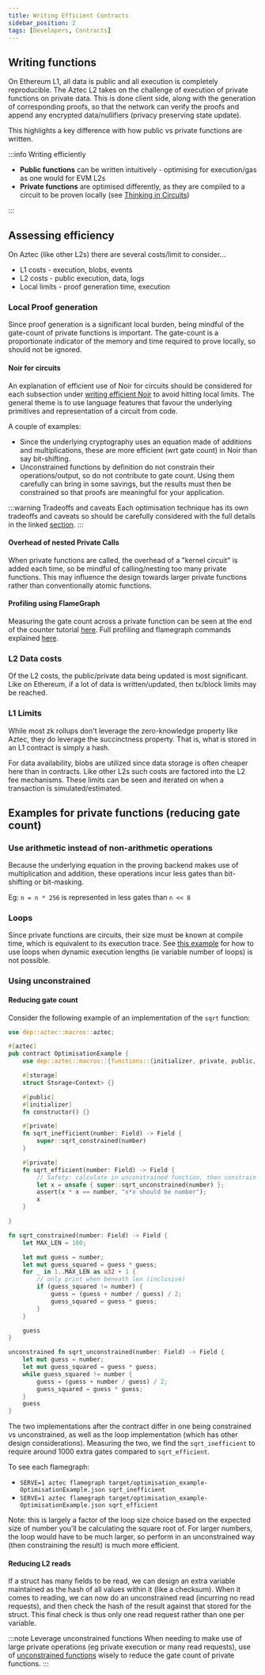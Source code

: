 ```yaml
---
title: Writing Efficient Contracts
sidebar_position: 2
tags: [Developers, Contracts]
---
```


## Writing functions

On Ethereum L1, all data is public and all execution is completely reproducible. The Aztec L2 takes on the challenge of execution of private functions on private data. This is done client side, along with the generation of corresponding proofs, so that the network can verify the proofs and append any encrypted data/nullifiers (privacy preserving state update).

This highlights a key difference with how public vs private functions are written.

:::info Writing efficiently

- **Public functions** can be written intuitively - optimising for execution/gas as one would for EVM L2s
- **Private functions** are optimised differently, as they are compiled to a circuit to be proven locally (see [Thinking in Circuits](https://noir-lang.org/docs/explainers/explainer-writing-noir))

:::

## Assessing efficiency

On Aztec (like other L2s) there are several costs/limit to consider...

- L1 costs - execution, blobs, events
- L2 costs - public execution, data, logs
- Local limits - proof generation time, execution

### Local Proof generation

Since proof generation is a significant local burden, being mindful of the gate-count of private functions is important. The gate-count is a proportionate indicator of the memory and time required to prove locally, so should not be ignored.

#### Noir for circuits

An explanation of efficient use of Noir for circuits should be considered for each subsection under [writing efficient Noir](https://noir-lang.org/docs/explainers/explainer-writing-noir#writing-efficient-noir-for-performant-products) to avoid hitting local limits. The general theme is to use language features that favour the underlying primitives and representation of a circuit from code.

A couple of examples:
- Since the underlying cryptography uses an equation made of additions and multiplications, these are more efficient (wrt gate count) in Noir than say bit-shifting.
- Unconstrained functions by definition do not constrain their operations/output, so do not contribute to gate count. Using them carefully can bring in some savings, but the results must then be constrained so that proofs are meaningful for your application.

:::warning Tradeoffs and caveats
Each optimisation technique has its own tradeoffs and caveats so should be carefully considered with the full details in the linked [section](https://noir-lang.org/docs/explainers/explainer-writing-noir#writing-efficient-noir-for-performant-products).
:::

#### Overhead of nested Private Calls

When private functions are called, the overhead of a "kernel circuit" is added each time, so be mindful of calling/nesting too many private functions. This may influence the design towards larger private functions rather than conventionally atomic functions.

#### Profiling using FlameGraph

Measuring the gate count across a private function can be seen at the end of the counter tutorial [here](../developers/tutorials/codealong/contract_tutorials/counter_contract#investigate-the-increment-function). Full profiling and flamegraph commands explained [here](../developers/guides/smart_contracts/profiling_transactions).

### L2 Data costs

Of the L2 costs, the public/private data being updated is most significant. Like on Ethereum, if a lot of data is written/updated, then tx/block limits may be reached.

### L1 Limits

While most zk rollups don't leverage the zero-knowledge property like Aztec, they do leverage the succinctness property.
That is, what is stored in an L1 contract is simply a hash.

For data availability, blobs are utilized since data storage is often cheaper here than in contracts. Like other L2s such costs are factored into the L2 fee mechanisms. These limits can be seen and iterated on when a transaction is simulated/estimated.


## Examples for private functions (reducing gate count)
### Use arithmetic instead of non-arithmetic operations

Because the underlying equation in the proving backend makes use of multiplication and addition, these operations incur less gates than bit-shifting or bit-masking.

Eg: `n = n * 256` is represented in less gates than `n << 8`

### Loops

Since private functions are circuits, their size must be known at compile time, which is equivalent to its execution trace.
See [this example](https://github.com/noir-lang/noir-examples/blob/master/noir_by_example/loops/noir/src/main.nr#L11) for how to use loops when dynamic execution lengths (ie variable number of loops) is not possible.

### Using unconstrained
#### Reducing gate count

Consider the following example of an implementation of the `sqrt` function:
```rust
use dep::aztec::macros::aztec;

#[aztec]
pub contract OptimisationExample {
    use dep::aztec::macros::{functions::{initializer, private, public, utility}, storage::storage};

    #[storage]
    struct Storage<Context> {}

    #[public]
    #[initializer]
    fn constructor() {}

    #[private]
    fn sqrt_inefficient(number: Field) -> Field {
        super::sqrt_constrained(number)
    }

    #[private]
    fn sqrt_efficient(number: Field) -> Field {
        // Safety: calculate in unconstrained function, then constrain the result
        let x = unsafe { super::sqrt_unconstrained(number) };
        assert(x * x == number, "x*x should be number");
        x
    }

}

fn sqrt_constrained(number: Field) -> Field {
    let MAX_LEN = 100;

    let mut guess = number;
    let mut guess_squared = guess * guess;
    for _ in 1..MAX_LEN as u32 + 1 {
        // only print when beneath len (inclusive)
        if (guess_squared != number) {
            guess = (guess + number / guess) / 2;
            guess_squared = guess * guess;
        }
    }

    guess
}

unconstrained fn sqrt_unconstrained(number: Field) -> Field {
    let mut guess = number;
    let mut guess_squared = guess * guess;
    while guess_squared != number {
        guess = (guess + number / guess) / 2;
        guess_squared = guess * guess;
    }
    guess
}

```

The two implementations after the contract differ in one being constrained vs unconstrained, as well as the loop implementation (which has other design considerations).
Measuring the two, we find the `sqrt_inefficient` to require around 1000 extra gates compared to `sqrt_efficient`.

To see each flamegraph:
- `SERVE=1 aztec flamegraph target/optimisation_example-OptimisationExample.json sqrt_inefficient`
- `SERVE=1 aztec flamegraph target/optimisation_example-OptimisationExample.json sqrt_efficient`

Note: this is largely a factor of the loop size choice based on the expected size of number you'll be calculating the square root of. For larger numbers, the loop would have to be much larger, so perform in an unconstrained way (then constraining the result) is much more efficient.

#### Reducing L2 reads

If a struct has many fields to be read, we can design an extra variable maintained as the hash of all values within it (like a checksum). When it comes to reading, we can now do an unconstrained read (incurring no read requests), and then check the hash of the result against that stored for the struct. This final check is thus only one read request rather than one per variable.

:::note Leverage unconstrained functions
When needing to make use of large private operations (eg private execution or  many read requests), use of [unconstrained functions](https://noir-lang.org/docs/explainers/explainer-writing-noir#leverage-unconstrained-execution) wisely to reduce the gate count of private functions.
:::
